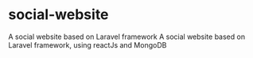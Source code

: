 # social-website
A social website based on Laravel framework
A social website based on Laravel framework, using reactJs and MongoDB

